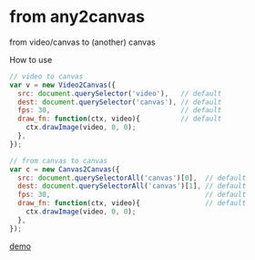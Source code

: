# from any2canvas
from video/canvas to (another) canvas

How to use
```javascript
// video to canvas
var v = new Video2Canvas({
  src: document.querySelector('video'),   // default
  dest: document.querySelector('canvas'), // default
  fps: 30,                                // default
  draw_fn: function(ctx, video){          // default
    ctx.drawImage(video, 0, 0);
  },
});

// from canvas to canvas
var c = new Canvas2Canvas({
  src: document.querySelectorAll('canvas')[0],  // default
  dest: document.querySelectorAll('canvas')[1], // default
  fps: 30,                                      // default
  draw_fn: function(ctx, video){                // default
    ctx.drawImage(video, 0, 0);
  },
});
```
<a href='https://diewland.github.io/any2canvas/'>demo</a>
